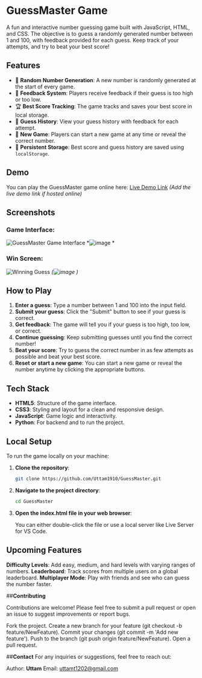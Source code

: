 # **GuessMaster Game**

A fun and interactive number guessing game built with JavaScript, HTML, and CSS. The objective is to guess a randomly generated number between 1 and 100, with feedback provided for each guess. Keep track of your attempts, and try to beat your best score!

## **Features**
- 🎯 **Random Number Generation**: A new number is randomly generated at the start of every game.
- 🧠 **Feedback System**: Players receive feedback if their guess is too high or too low.
- 🏆 **Best Score Tracking**: The game tracks and saves your best score in local storage.
- 📜 **Guess History**: View your guess history with feedback for each attempt.
- 🔁 **New Game**: Players can start a new game at any time or reveal the correct number.
- 💾 **Persistent Storage**: Best score and guess history are saved using `localStorage`.

## **Demo**

You can play the GuessMaster game online here: [Live Demo Link](#) *(Add the live demo link if hosted online)*

## **Screenshots**

### Game Interface:
![GuessMaster Game Interface](#) *![image](https://github.com/user-attachments/assets/e33d0fae-350e-420a-b24f-2cf338b8af10)
*

### Win Screen:
![Winning Guess](#) *(![image](https://github.com/user-attachments/assets/e5f1a9f2-0655-4c8e-9e27-3380ccf7502f)
)*

## **How to Play**

1. **Enter a guess**: Type a number between 1 and 100 into the input field.
2. **Submit your guess**: Click the "Submit" button to see if your guess is correct.
3. **Get feedback**: The game will tell you if your guess is too high, too low, or correct.
4. **Continue guessing**: Keep submitting guesses until you find the correct number!
5. **Beat your score**: Try to guess the correct number in as few attempts as possible and beat your best score.
6. **Reset or start a new game**: You can start a new game or reveal the number anytime by clicking the appropriate buttons.

## **Tech Stack**

- **HTML5**: Structure of the game interface.
- **CSS3**: Styling and layout for a clean and responsive design.
- **JavaScript**: Game logic and interactivity.
- **Python**: For backend and to run the project.

## **Local Setup**

To run the game locally on your machine:

1. **Clone the repository**:

   ```bash
   git clone https://github.com/Uttam1910/GuessMaster.git

2. **Navigate to the project directory**:

   ```bash
   cd GuessMaster

3. **Open the index.html file in your web browser**:

   You can either double-click the file or use a local server like Live Server for VS Code.


## **Upcoming Features**

**Difficulty Levels**: Add easy, medium, and hard levels with varying ranges of numbers.
**Leaderboard**: Track scores from multiple users on a global leaderboard.
**Multiplayer Mode**: Play with friends and see who can guess the number faster.


##**Contributing**

Contributions are welcome! Please feel free to submit a pull request or open an issue to suggest improvements or report bugs.

Fork the project.
Create a new branch for your feature (git checkout -b feature/NewFeature).
Commit your changes (git commit -m 'Add new feature').
Push to the branch (git push origin feature/NewFeature).
Open a pull request.

##**Contact**
For any inquiries or suggestions, feel free to reach out:

Author: **Uttam**
Email: uttamt1202@gmail.com 


